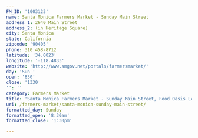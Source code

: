 ```yaml
---
FM_ID: '1003123'
name: Santa Monica Farmers Market - Sunday Main Street
address_1: 2640 Main Street
address_2: (in Heritage Square)
city: Santa Monica
state: California
zipcode: '90405'
phone: 310 458-8712
latitude: '34.0023'
longitude: '-118.4833'
website: 'http://www.smgov.net/portals/farmersmarket/'
day: 'Sun '
open: '830'
close: '1330'
'': ''
category: Farmers Market
title: 'Santa Monica Farmers Market - Sunday Main Street, Food Oasis Los Angeles'
uri: /farmers-market/santa-monica-sunday-main-street/
formatted_day: Sunday
formatted_open: '8:30am'
formatted_close: '1:30pm'

---
```


